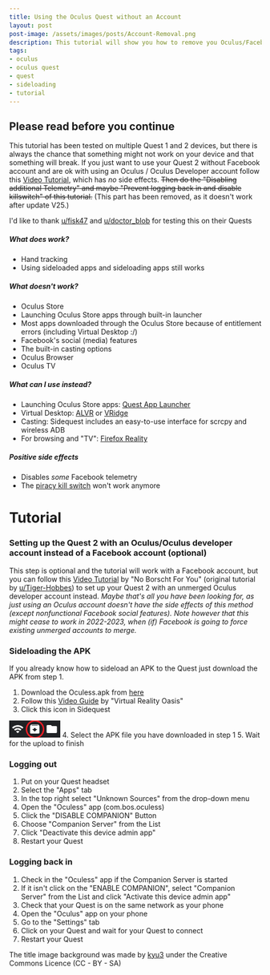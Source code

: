 ```yaml
---
title: Using the Oculus Quest without an Account
layout: post
post-image: /assets/images/posts/Account-Removal.png
description: This tutorial will show you how to remove you Oculus/Facebook account from your quest
tags:
- oculus
- oculus quest
- quest
- sideloading
- tutorial
---
```


## Please read before you continue
This tutorial has been tested on multiple Quest 1 and 2 devices, but there is always the chance that something might not work on your device and that something will break. If you just want to use your Quest 2 without Facebook account and are ok with using an Oculus / Oculus Developer account follow this [Video Tutorial](https://www.youtube.com/watch?v=5cyijb7CJZU), which has *no* side effects. ~~Then do the "Disabling additional Telemetry" and maybe "Prevent logging back in and disable killswitch" of this tutorial.~~ (This part has been removed, as it doesn't work after update V25.)

I'd like to thank [u/fisk47](https://www.reddit.com/user/fisk47) and [u/doctor_blob](https://www.reddit.com/user/doctor_blob) for testing this on their Quests

##### What does work?
- Hand tracking
- Using sideloaded apps and sideloading apps still works

##### What doesn't work?
- Oculus Store
- Launching Oculus Store apps through built-in launcher
- Most apps downloaded through the Oculus Store because of entitlement errors (including Virtual Desktop :/)
- Facebook's social (media) features
- The built-in casting options
- Oculus Browser
- Oculus TV

##### What can I use instead?
- Launching Oculus Store apps: [Quest App Launcher](https://github.com/tverona1/QuestAppLauncher)
- Virtual Desktop: [ALVR](https://github.com/alvr-org/ALVR) or [VRidge](https://vridgequest.riftcat.com/index.html)
- Casting: Sidequest includes an easy-to-use interface for scrcpy and wireless ADB
- For browsing and "TV": [Firefox Reality](https://github.com/MozillaReality/FirefoxReality)

##### Positive side effects
- Disables *some* Facebook telemetry
- The [piracy kill switch](https://www.reddit.com/r/OculusQuest/comments/dnuxfs/just_a_heads_up_that_the_latest_quest_90_update/) won't work anymore

# Tutorial
### Setting up the Quest 2 with an Oculus/Oculus developer account instead of a Facebook account (optional)
This step is optional and the tutorial will work with a Facebook account, but you can follow this [Video Tutorial](https://www.youtube.com/watch?v=5cyijb7CJZU) by "No Borscht For You" (original tutorial by [u/Tiger-Hobbes](https://www.reddit.com/r/OculusQuest/comments/jd6cfi/the_quest_2_has_allegedly_successfully_been_rooted/g9617l2?utm_source=share&utm_medium=web2x&context=3)) to set up your Quest 2 with an unmerged Oculus developer account instead.
*Maybe that's all you have been looking for, as just using an Oculus account doesn't have the side effects of this method (except nonfunctional Facebook social features). Note however that this might cease to work in 2022-2023, when (if) Facebook is going to force existing unmerged accounts to merge.*

### Sideloading the APK
If you already know how to sideload an APK to the Quest just download the APK from step 1.
1. Download the Oculess.apk from [here](https://github.com/basti564/Oculess/releases)
2. Follow this [Video Guide](https://youtu.be/RoIXxIfRNTw?t=125) by "Virtual Reality Oasis"
3. Click this icon in Sidequest 

![Install APK from folder](/assets/images/posts/install.PNG)
4. Select the APK file you have downloaded in step 1
5. Wait for the upload to finish

### Logging out
1. Put on your Quest headset
2. Select the "Apps" tab
3. In the top right select "Unknown Sources" from the drop-down menu
4. Open the "Oculess" app (com.bos.oculess)
5. Click the "DISABLE COMPANION" Button
6. Choose "Companion Server" from the List
7. Click "Deactivate this device admin app" 
8. Restart your Quest

### Logging back in
1. Check in the "Oculess" app if the Companion Server is started
2. If it isn't click on the "ENABLE COMPANION", select "Companion Server" from the List and click "Activate this device admin app"
3. Check that your Quest is on the same network as your phone
4. Open the "Oculus" app on your phone
5. Go to the "Settings" tab
6. Click on your Quest and wait for your Quest to connect
7. Restart your Quest


The title image background was made by [kyu3](https://kyu3.blog.jp/profile.html) under the Creative Commons Licence (CC - BY - SA)
